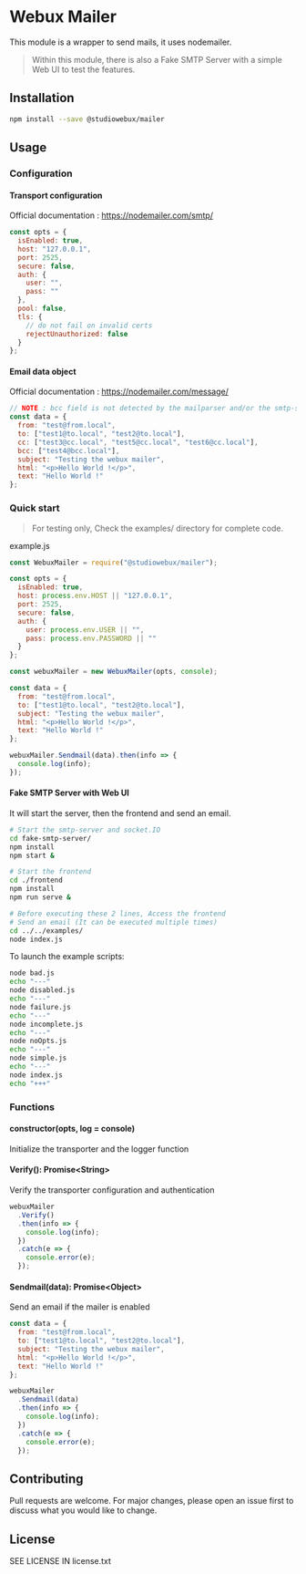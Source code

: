# Webux Mailer

This module is a wrapper to send mails, it uses nodemailer.

> Within this module, there is also a Fake SMTP Server with a simple Web UI to test the features.

## Installation

```bash
npm install --save @studiowebux/mailer
```

## Usage

### Configuration

#### Transport configuration

Official documentation : https://nodemailer.com/smtp/

```javascript
const opts = {
  isEnabled: true,
  host: "127.0.0.1",
  port: 2525,
  secure: false,
  auth: {
    user: "",
    pass: ""
  },
  pool: false,
  tls: {
    // do not fail on invalid certs
    rejectUnauthorized: false
  }
};
```

#### Email data object

Official documentation : https://nodemailer.com/message/

```javascript
// NOTE : bcc field is not detected by the mailparser and/or the smtp-server
const data = {
  from: "test@from.local",
  to: ["test1@to.local", "test2@to.local"],
  cc: ["test3@cc.local", "test5@cc.local", "test6@cc.local"],
  bcc: ["test4@bcc.local"],
  subject: "Testing the webux mailer",
  html: "<p>Hello World !</p>",
  text: "Hello World !"
};
```

### Quick start

> For testing only, Check the examples/ directory for complete code.

example.js

```javascript
const WebuxMailer = require("@studiowebux/mailer");

const opts = {
  isEnabled: true,
  host: process.env.HOST || "127.0.0.1",
  port: 2525,
  secure: false,
  auth: {
    user: process.env.USER || "",
    pass: process.env.PASSWORD || ""
  }
};

const webuxMailer = new WebuxMailer(opts, console);

const data = {
  from: "test@from.local",
  to: ["test1@to.local", "test2@to.local"],
  subject: "Testing the webux mailer",
  html: "<p>Hello World !</p>",
  text: "Hello World !"
};

webuxMailer.Sendmail(data).then(info => {
  console.log(info);
});
```

#### Fake SMTP Server with Web UI

It will start the server, then the frontend and send an email.

```bash
# Start the smtp-server and socket.IO
cd fake-smtp-server/
npm install
npm start &

# Start the frontend
cd ./frontend
npm install
npm run serve &

# Before executing these 2 lines, Access the frontend
# Send an email (It can be executed multiple times)
cd ../../examples/
node index.js
```

To launch the example scripts:

```bash
node bad.js
echo "---"
node disabled.js
echo "---"
node failure.js
echo "---"
node incomplete.js
echo "---"
node noOpts.js
echo "---"
node simple.js
echo "---"
node index.js
echo "+++"
```

### Functions

#### constructor(opts, log = console)

Initialize the transporter and the logger function

#### Verify(): Promise\<String\>

Verify the transporter configuration and authentication

```javascript
webuxMailer
  .Verify()
  .then(info => {
    console.log(info);
  })
  .catch(e => {
    console.error(e);
  });
```

#### Sendmail(data): Promise\<Object\>

Send an email if the mailer is enabled

```javascript
const data = {
  from: "test@from.local",
  to: ["test1@to.local", "test2@to.local"],
  subject: "Testing the webux mailer",
  html: "<p>Hello World !</p>",
  text: "Hello World !"
};

webuxMailer
  .Sendmail(data)
  .then(info => {
    console.log(info);
  })
  .catch(e => {
    console.error(e);
  });
```

## Contributing

Pull requests are welcome. For major changes, please open an issue first to discuss what you would like to change.

## License

SEE LICENSE IN license.txt
